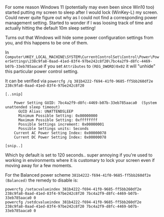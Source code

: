 For some reason Windows 11 (potentially may even been since Win10 too) started putting my screen to sleep after I would lock (WinKey-L) my screen. Could never quite figure out why as I could not find a corresponding power management setting.  Started to wonder if I was loosing track of time and actually hitting the 
default 10m sleep setting!

Turns out that Windows will hide some power configuration settings from you, and this happens to be one of them.

In ```Computer\HKEY_LOCAL_MACHINE\SYSTEM\CurrentControlSet\Control\Power\PowerSettings\238c9fa8-0aad-41ed-83f4-97be242c8f20\7bc4a2f9-d8fc-4469-b07b-33eb785aaca0``` if you set ```Attributes``` to ```(REG_DWORD)0x02``` it will "unhide" this particular power control setting.

It can be verified via ```powercfg /q 381b4222-f694-41f0-9685-ff5bb260df2e 238c9fa8-0aad-41ed-83f4-97be242c8f20```

```
[..snip]

    Power Setting GUID: 7bc4a2f9-d8fc-4469-b07b-33eb785aaca0  (System unattended sleep timeout)
      GUID Alias: UNATTENDSLEEP
      Minimum Possible Setting: 0x00000000
      Maximum Possible Setting: 0xffffffff
      Possible Settings increment: 0x00000001
      Possible Settings units: Seconds
    Current AC Power Setting Index: 0x00000078
    Current DC Power Setting Index: 0x00000078

[snip..]

```

Which by default is set to 120 seconds.. super annoying if you're used to working in environments where it is customary to lock your screen even if moving away for a few moments.

For the Balanced power scheme ```381b4222-f694-41f0-9685-ff5bb260df2e  (Balanced)``` the remedy to disable is:

```
powercfg /setacvalueindex 381b4222-f694-41f0-9685-ff5bb260df2e 238c9fa8-0aad-41ed-83f4-97be242c8f20 7bc4a2f9-d8fc-4469-b07b-33eb785aaca0 0
powercfg /setdcvalueindex 381b4222-f694-41f0-9685-ff5bb260df2e 238c9fa8-0aad-41ed-83f4-97be242c8f20 7bc4a2f9-d8fc-4469-b07b-33eb785aaca0 0
```
